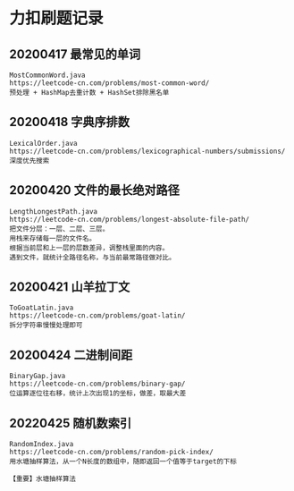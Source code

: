 # 力扣刷题记录

## 20200417 最常见的单词

```text
MostCommonWord.java
https://leetcode-cn.com/problems/most-common-word/
预处理 + HashMap去重计数 + HashSet排除黑名单
```
## 20200418 字典序排数

```text
LexicalOrder.java
https://leetcode-cn.com/problems/lexicographical-numbers/submissions/
深度优先搜索
```
## 20200420 文件的最长绝对路径
```text
LengthLongestPath.java
https://leetcode-cn.com/problems/longest-absolute-file-path/
把文件分层：一层、二层、三层。
用栈来存储每一层的文件名。
根据当前层和上一层的层数差异，调整栈里面的内容。
遇到文件，就统计全路径名称，与当前最常路径做对比。
```
## 20200421 山羊拉丁文
```text
ToGoatLatin.java
https://leetcode-cn.com/problems/goat-latin/
拆分字符串慢慢处理即可
```

## 20200424 二进制间距
```text
BinaryGap.java
https://leetcode-cn.com/problems/binary-gap/
位运算逐位往右移，统计上次出现1的坐标，做差，取最大差
```

## 20220425 随机数索引
```text
RandomIndex.java
https://leetcode-cn.com/problems/random-pick-index/
用水塘抽样算法，从一个N长度的数组中，随即返回一个值等于target的下标

【重要】水塘抽样算法
```